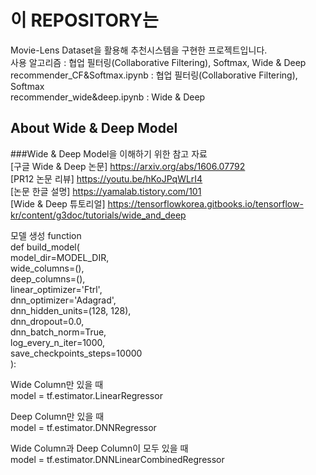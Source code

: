 # 이 REPOSITORY는
Movie-Lens Dataset을 활용해 추천시스템을 구현한 프로젝트입니다.  
사용 알고리즘 : 협업 필터링(Collaborative Filtering), Softmax, Wide & Deep  
recommender_CF&Softmax.ipynb : 협업 필터링(Collaborative Filtering), Softmax  
recommender_wide&deep.ipynb : Wide & Deep  

## About Wide & Deep Model
###Wide & Deep Model을 이해하기 위한 참고 자료  
[구글 Wide & Deep 논문] https://arxiv.org/abs/1606.07792  
[PR12 논문 리뷰] https://youtu.be/hKoJPqWLrI4  
[논문 한글 설명] https://yamalab.tistory.com/101  
[Wide & Deep 튜토리얼] https://tensorflowkorea.gitbooks.io/tensorflow-kr/content/g3doc/tutorials/wide_and_deep  

모델 생성 function  
    def build_model(  
        model_dir=MODEL_DIR,  
        wide_columns=(),  
        deep_columns=(),  
        linear_optimizer='Ftrl',  
        dnn_optimizer='Adagrad',  
        dnn_hidden_units=(128, 128),  
        dnn_dropout=0.0,  
        dnn_batch_norm=True,  
        log_every_n_iter=1000,  
        save_checkpoints_steps=10000  
    ):  


Wide Column만 있을 때  
    model = tf.estimator.LinearRegressor  

Deep Column만 있을 때  
    model = tf.estimator.DNNRegressor  

Wide Column과 Deep Column이 모두 있을 때  
    model = tf.estimator.DNNLinearCombinedRegressor  
